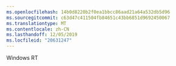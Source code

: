 ```yaml
---
ms.openlocfilehash: 14b0d8220b2f0ea1bbcc86aad21a64a532db5d96
ms.sourcegitcommit: c63d47c411504fb84651c43bb6851d9692450067
ms.translationtype: MT
ms.contentlocale: zh-CN
ms.lasthandoff: 12/05/2019
ms.locfileid: "20631247"
---
```

<Token xmlns:xlink="http://www.w3.org/1999/xlink">Windows RT</Token>